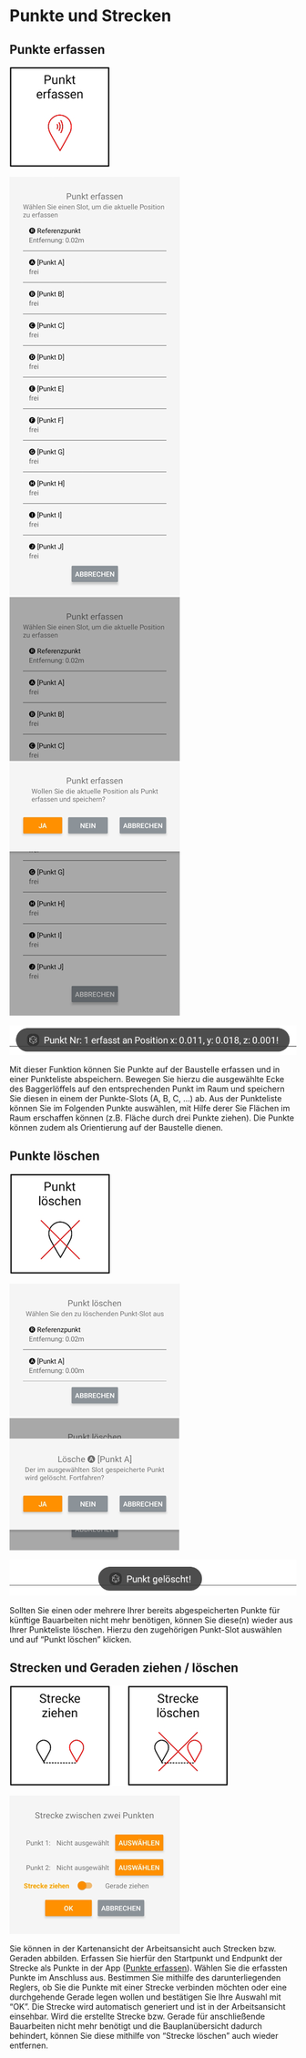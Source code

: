 # Punkte und Strecken

## Punkte erfassen 
![Punkt erfassen Button](capture_pt.png)

![Punkt erfassen Screen](capture_pt_screen.png)
![Punkt erfassen Screen2](capture_pt_screen2.png)

![Punkt erfassen Toast](capture_pt_toast.png)

Mit dieser Funktion können Sie Punkte auf der Baustelle erfassen und in einer Punkteliste abspeichern. Bewegen Sie hierzu die ausgewählte Ecke des Baggerlöffels auf den entsprechenden Punkt im Raum und speichern Sie diesen in einem der Punkte-Slots (A, B, C, …) ab. Aus der Punkteliste können Sie im Folgenden Punkte auswählen, mit Hilfe derer Sie Flächen im Raum erschaffen können (z.B. Fläche durch drei Punkte ziehen). Die Punkte können zudem als Orientierung auf der Baustelle dienen.



## Punkte löschen
![Punkt löschen Button](delete_pt.png)

![Punkt löschen Screen](delete_pt_screen.png)
![Punkt löschen Screen2](delete_pt_screen2.png)

![Punkt löschen Toast](delete_pt_toast.png)

Sollten Sie einen oder mehrere Ihrer bereits abgespeicherten Punkte für künftige Bauarbeiten nicht mehr benötigen, können Sie diese(n) wieder aus Ihrer Punkteliste löschen. Hierzu den zugehörigen Punkt-Slot auswählen und auf “Punkt löschen” klicken.

## Strecken und Geraden ziehen / löschen
![Strecke/ Gerade ziehen Button](draw_line.png)

![Strecke/ Gerade ziehen Screen](draw_line_screen.png)

Sie können in der Kartenansicht der Arbeitsansicht auch Strecken bzw. Geraden abbilden. Erfassen Sie hierfür den Startpunkt und Endpunkt der Strecke als Punkte in der App ([Punkte erfassen]()). Wählen Sie die erfassten Punkte im Anschluss aus. Bestimmen Sie mithilfe des darunterliegenden Reglers, ob Sie die Punkte mit einer Strecke verbinden möchten oder eine durchgehende Gerade legen wollen und bestätigen Sie Ihre Auswahl mit “OK”. Die Strecke wird automatisch generiert und ist in der Arbeitsansicht einsehbar. 
Wird die erstellte Strecke bzw. Gerade für anschließende Bauarbeiten nicht mehr benötigt und die Bauplanübersicht dadurch behindert, können Sie diese mithilfe von “Strecke löschen” auch wieder entfernen. 

